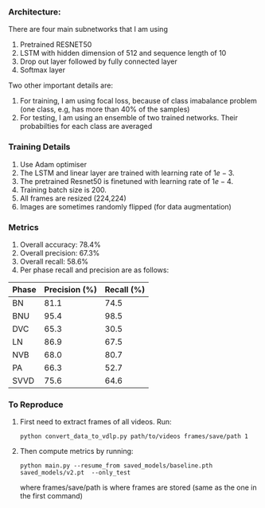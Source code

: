 ### Architecture:

There are four main subnetworks that I am using

1. Pretrained RESNET50
2. LSTM with hidden dimension of 512 and sequence length of 10
3. Drop out layer followed by fully connected layer
4. Softmax layer

Two other important details are:

1. For training, I am using focal loss, because of class imabalance problem (one class, e.g, has more than 40% of the samples)
2. For testing, I am using an ensemble of two trained networks. Their probabilties for each class are averaged



### Training Details

1. Use Adam optimiser
2. The LSTM and linear layer are trained with learning rate of $1e-3$.
3. The pretrained Resnet50 is finetuned with learning rate of $1e-4$.
4. Training batch size is 200.
5. All frames are resized (224,224)
6. Images are sometimes randomly flipped (for data augmentation)



### Metrics

1. Overall accuracy: $78.4$%
2. Overall precision: $67.3$%
3. Overall recall: $58.6$%
4. Per phase recall and precision are as follows:

| Phase | Precision (%) | Recall (%) |
| ----- | ------------- | ---------- |
| BN    | 81.1          | 74.5       |
| BNU   | 95.4          | 98.5       |
| DVC   | 65.3          | 30.5       |
| LN    | 86.9          | 67.5       |
| NVB   | 68.0          | 80.7       |
| PA    | 66.3          | 52.7       |
| SVVD  | 75.6          | 64.6       |



### To Reproduce

1. First need to extract frames of all videos. Run:

   ```shell
   python convert_data_to_vdlp.py path/to/videos frames/save/path 1
   ```

2. Then compute metrics by running:

   ```shell
   python main.py --resume_from saved_models/baseline.pth saved_models/v2.pt  --only_test
   ```

   where frames/save/path is where frames are stored (same as the one in the first command)
